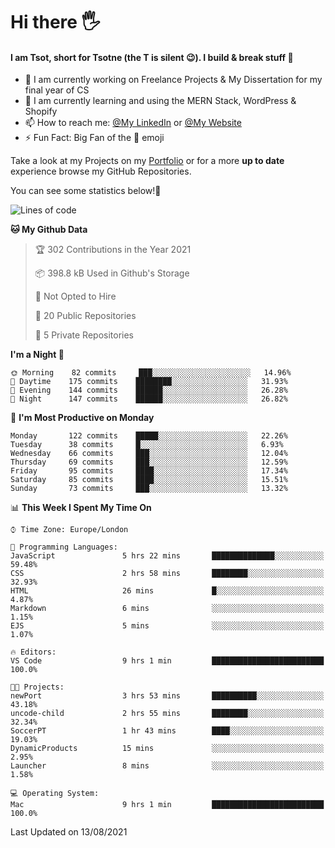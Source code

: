 # Hi there :raised_hand_with_fingers_splayed:
#### I am Tsot, short for Tsotne (the T is silent :wink:). I build & break stuff :space_invader:
- :telescope: I am currently working on Freelance Projects & My Dissertation for my final year of CS
- :seedling: I am currently learning and using the MERN Stack, WordPress & Shopify
- :mailbox: How to reach me: [@My LinkedIn](https://www.linkedin.com/in/tsotne-gvadzabia/) or [@My Website](https://tsotnegvadzabia.me/contact)
- :zap: Fun Fact: Big Fan of the :space_invader: emoji

Take a look at my Projects on my [Portfolio](https://tsotnegvadzabia.me/) or for a more **up to date** experience browse my GitHub Repositories.

You can see some statistics below!:space_invader:
<!--START_SECTION:waka-->
![Lines of code](https://img.shields.io/badge/From%20Hello%20World%20I%27ve%20Written-3.5%20million%20lines%20of%20code-blue)

**🐱 My Github Data** 

> 🏆 302 Contributions in the Year 2021
 > 
> 📦 398.8 kB Used in Github's Storage 
 > 
> 🚫 Not Opted to Hire
 > 
> 📜 20 Public Repositories 
 > 
> 🔑 5 Private Repositories  
 > 
**I'm a Night 🦉** 

```text
🌞 Morning    82 commits     ███░░░░░░░░░░░░░░░░░░░░░░   14.96% 
🌆 Daytime    175 commits    ████████░░░░░░░░░░░░░░░░░   31.93% 
🌃 Evening    144 commits    ██████░░░░░░░░░░░░░░░░░░░   26.28% 
🌙 Night      147 commits    ██████░░░░░░░░░░░░░░░░░░░   26.82%

```
📅 **I'm Most Productive on Monday** 

```text
Monday       122 commits    █████░░░░░░░░░░░░░░░░░░░░   22.26% 
Tuesday      38 commits     █░░░░░░░░░░░░░░░░░░░░░░░░   6.93% 
Wednesday    66 commits     ███░░░░░░░░░░░░░░░░░░░░░░   12.04% 
Thursday     69 commits     ███░░░░░░░░░░░░░░░░░░░░░░   12.59% 
Friday       95 commits     ████░░░░░░░░░░░░░░░░░░░░░   17.34% 
Saturday     85 commits     ████░░░░░░░░░░░░░░░░░░░░░   15.51% 
Sunday       73 commits     ███░░░░░░░░░░░░░░░░░░░░░░   13.32%

```


📊 **This Week I Spent My Time On** 

```text
⌚︎ Time Zone: Europe/London

💬 Programming Languages: 
JavaScript               5 hrs 22 mins       ██████████████░░░░░░░░░░░   59.48% 
CSS                      2 hrs 58 mins       ████████░░░░░░░░░░░░░░░░░   32.93% 
HTML                     26 mins             █░░░░░░░░░░░░░░░░░░░░░░░░   4.87% 
Markdown                 6 mins              ░░░░░░░░░░░░░░░░░░░░░░░░░   1.15% 
EJS                      5 mins              ░░░░░░░░░░░░░░░░░░░░░░░░░   1.07%

🔥 Editors: 
VS Code                  9 hrs 1 min         █████████████████████████   100.0%

🐱‍💻 Projects: 
newPort                  3 hrs 53 mins       ██████████░░░░░░░░░░░░░░░   43.18% 
uncode-child             2 hrs 55 mins       ████████░░░░░░░░░░░░░░░░░   32.34% 
SoccerPT                 1 hr 43 mins        ████░░░░░░░░░░░░░░░░░░░░░   19.03% 
DynamicProducts          15 mins             ░░░░░░░░░░░░░░░░░░░░░░░░░   2.95% 
Launcher                 8 mins              ░░░░░░░░░░░░░░░░░░░░░░░░░   1.58%

💻 Operating System: 
Mac                      9 hrs 1 min         █████████████████████████   100.0%

```


 Last Updated on 13/08/2021
<!--END_SECTION:waka-->
